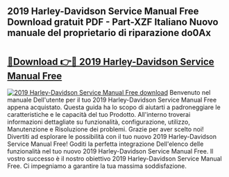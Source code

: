 ## 2019 Harley-Davidson Service Manual Free Download gratuit PDF - Part-XZF Italiano Nuovo manuale del proprietario di riparazione do0Ax

# <h2><a href="http://df9qr3x.blite.top/?on=2019+Harley-Davidson+Service+Manual+Free">🔗Download 👉🔴 2019 Harley-Davidson Service Manual Free</a></h2>

[![2019 Harley-Davidson Service Manual Free download](https://i.imgur.com/lujVjoI.png)](http://df9qr3x.blite.top/?on=2019+Harley-Davidson+Service+Manual+Free)
Benvenuto nel manuale Dell'utente per il tuo 2019 Harley-Davidson Service Manual Free appena acquistato. Questa guida ha lo scopo di aiutarti a padroneggiare le caratteristiche e le capacità del tuo Prodotto. All'interno troverai informazioni dettagliate su funzionalità, configurazione, utilizzo, Manutenzione e Risoluzione dei problemi. Grazie per aver scelto noi! Divertiti ad esplorare le possibilità con il tuo nuovo 2019 Harley-Davidson Service Manual Free! Goditi la perfetta integrazione Dell'elenco delle funzionalità nel tuo nuovo 2019 Harley-Davidson Service Manual Free. Il vostro successo è il nostro obiettivo 2019 Harley-Davidson Service Manual Free. Ci impegniamo a garantire la tua massima soddisfazione.
